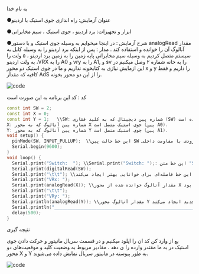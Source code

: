 به نام خدا 

●عنوان آزمایش: راه اندازی جوی استیک با اردینو 

●ابزار و تجهیزات: برد اردینو ، جوی استیک ، سیم مخابراتی 

●شرح آزمایش : 
در اینجا میخوایم به وسیله جوی استیک  و با دستور analogRead  مقدار آنالوگ آن را خوانده و استفاده کند .
مدار :
پس از اینکه برد اردینو را به وسیله کابل به سیستم متصل کردیم به وسیله سیم مخابراتی
پایه زمین را به زمین برد اردینو ، ۵ ولت را به ولت اردینو ،VRX  را به A0 و vry  را به A1,  و sv را به خانه شماره ۲ وصل میکنیم 
در این ازمایش نیازی به کتابخونه نداریم و ما  در جوی استیک دو محور x و y  را داریم و فقط کافیه که مقدار AdS  را از این دو محور بخونه.

![code](./photo_2024-11-30_10-50-31.jpg)  

کد :
کد این برنامه به این صورت است
```cpp
const int SW = 2; 
const int X = 0; 
const int Y = 1;   \\SW: شماره پین دیجیتال که به کلید فشاری (SW) متصل است. در اینجا، از پین شماره 2 استفاده شده است.
X: شماره پین آنالوگ که به محور X جوی استیک متصل است (پین A0).
Y: شماره پین آنالوگ که به محور Y جوی استیک متصل است (پین A1).
void setup() {
  pinMode(SW, INPUT_PULLUP);  \\این خط حالت پین SW را به عنوان ورودی با مقاومت داخلی Pull-Up تنظیم می‌کند. این بدان معناست که وقتی کلید فشرده نشده باشد، پین در حالت HIGH و وقتی فشرده شود، LOW خواهد بود.
  Serial.begin(9600);
}
void loop() {
  Serial.print("Switch:  "); \\Serial.print("Switch: ");: این خط متن "Switch: " را به خروجی سریال چاپ می‌کند.
  Serial.print(digitalRead(SW));
  Serial.print("\t\t"); \\این خط فاصله‌ای برای خوانایی بهتر ایجاد می‌کند.
  Serial.print("VRx: ");
  Serial.print(analogRead(X)); \\مقدار آنالوگ خوانده شده از محور X جوی استیک را چاپ می‌کند. این مقدار بین 0 تا 1023 خواهد بود.
  Serial.print("\t\t");
  Serial.print("VRy: ");
  Serial.println(analogRead(Y)); \\مقدار آنالوگ محور Y را خوانده و چاپ می‌کند و سپس یک خط جدید ایجاد می‌کند.
  Serial.println("____________________________________________________________");
  delay(500);
}
```
نتیجه گیری

بع از وارد کن کد ان را  اپلود میکنیم و در قسمت سریال مانيتور  و حرکت دادن جوی استیک در به ما مقتدر وارده را ی دهد .
مقادیر مربوط به وضعیت کلید و موقعیت‌های دو محور X و Y به طور پیوسته در مانیتور سریال نمایش داده می‌شوند.

![code](./photo_2024-11-30_10-50-36.jpg)    
